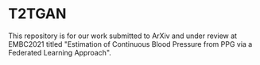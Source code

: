 # T2TGAN
This repository is for our work submitted to ArXiv and under review at EMBC2021 titled "Estimation of Continuous Blood Pressure from PPG via a Federated Learning Approach".
